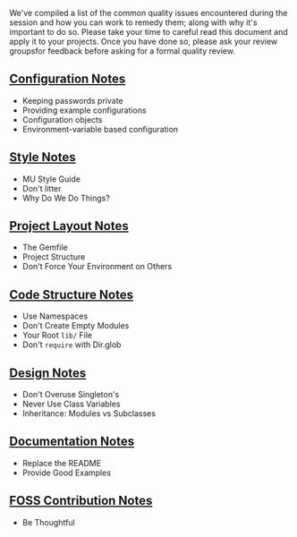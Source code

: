 We've compiled a list of the common quality issues encountered during the session and how you can work to remedy them; along with why it's important to do so. Please take your time to careful read this document and apply it to your projects. Once you have done so, please ask your review groupsfor feedback before asking for a formal quality review.

## [Configuration Notes](https://github.com/mendicant-university/s10-notes/blob/master/configuration.md)


  - Keeping passwords private
  - Providing example configurations
  - Configuration objects
  - Environment-variable based configuration

## [Style Notes](https://github.com/mendicant-university/s10-notes/blob/master/style.md)
  
  - MU Style Guide
  - Don't litter
  - Why Do We Do Things?

## [Project Layout Notes](https://github.com/mendicant-university/s10-notes/blob/master/project_layout.md)

  - The Gemfile
  - Project Structure
  - Don't Force Your Environment on Others

## [Code Structure Notes](https://github.com/mendicant-university/s10-notes/blob/master/code_structure.md)

  - Use Namespaces
  - Don't Create Empty Modules
  - Your Root `lib/` File
  - Don't `require` with Dir.glob

## [Design Notes](https://github.com/mendicant-university/s10-notes/blob/master/design.md)

  - Don't Overuse Singleton's
  - Never Use Class Variables
  - Inheritance: Modules vs Subclasses

## [Documentation Notes](https://github.com/mendicant-university/s10-notes/blob/master/documentation.md)

  - Replace the README
  - Provide Good Examples

## [FOSS Contribution Notes](https://github.com/mendicant-university/s10-notes/blob/master/contributing_to_oss.md)

  - Be Thoughtful
